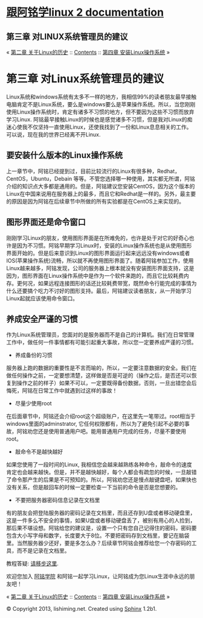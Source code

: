 # [跟阿铭学linux 2 documentation](index.md)

## 第三章 对LINUX系统管理员的建议

«  [第二章 关于Linux的历史](chapter2.md)   ::   [Contents](index.md)   ::   [第四章 安装Linux操作系统](chapter4.md)  »

# 第三章 对Linux系统管理员的建议

Linux系统和windows系统有太多不一样的地方，我相信99%的读者朋友最早接触电脑肯定不是Linux系统，要么是windows要么是苹果操作系统。所以，当您刚刚使用Linux操作系统时，肯定有诸多不习惯的地方，但不要因为这些不习惯而放弃学习Linux. 阿铭最早接触Linux的时候也是感觉诸多不习惯，但是我对Linux的痴迷心使我不仅坚持一直使用Linux，还使我找到了一份和Linux息息相关的工作。可以说，现在我的世界已经离不开Linux.

## 要安装什么版本的Linux操作系统

上一章节中，阿铭已经提到过，目前比较流行的Linux有很多种，Redhat，CentOS，Ubuntu，Debain 等等。不管您选择哪一种使用，其实都无所谓，阿铭介绍的知识点大多都是通用的。但是，阿铭建议您安装CentOS，因为这个版本的Linux在中国来说用在服务器上的最多，而且它和Redhat是一样的。另外，最主要的原因是因为阿铭在后续章节中所做的所有实验都是在CentOS上来实现的。

## 图形界面还是命令窗口

刚刚学习Linux的朋友，使用图形界面是在所难免的，也许是处于对它的好奇心也许是因为不习惯。阿铭早期学习Linux时，安装的Linux操作系统也是从使用图形界面开始的。但是后来意识到Linux的图形界面运行起来远远没有windows或者IOS(苹果操作系统)流畅，所以就不再使用图形界面了。随着阿铭参加工作，使用Linux越来越多，阿铭发现，公司的服务器上根本就没有安装图形界面支持，这是因为，图形界面在Linux操作系统中是作为一个软件来跑的，而且它比较耗费内存。更何况，如果远程连接图形的话还比较耗费带宽，既然命令行能完成的事情为什么还要搞个吃力不讨好的图形支持。最后，阿铭建议读者朋友，从一开始学习Linux起就应该使用命令窗口。

## 养成安全严谨的习惯

作为Linux系统管理员，您面对的是服务器而不是自己的计算机。我们在日常管理工作中，做任何一件事情都有可能引起重大事故，所以您一定要养成严谨的习惯。

- 养成备份的习惯

服务器上跑的数据的重要性是不言而喻的，所以，一定要注意数据的安全。我们在做任何操作之前，一定要想清楚，这样做是否是可逆的（操作之后，是否还可以恢复到操作之前的样子）如果不可以，一定要既得备份数据，否则，一旦出错您会后悔死，阿铭在日常工作中就遇到过这样的事故！

- 尽量少使用root

在后面章节中，阿铭还会介绍root这个超级账户，在这里先一笔带过。root相当于windows里面的adminstrator, 它任何权限都有，所以为了避免引起不必要的事故，阿铭劝您还是使用普通用户吧。能用普通用户完成的任务，尽量不要使用root。

- 敲命令不是越快越好

如果您使用了一段时间的Linux, 我相信您会越来越熟练各种命令，敲命令的速度肯定也会越来越快。但是，并不是越快越好，每个人都会有疏忽的时候，一旦敲错了命令那产生的后果是不可预知的。所以，阿铭劝您还是慢点敲键盘吧，如果快也没有关系，但是敲回车的时候一定要检查一下当前的命令是否是您想要的。

- 不要把服务器密码信息记录在文档里

有的朋友会把登陆服务器的密码记录在文档里，而且还存到U盘或者移动硬盘里，这是一件多么不安全的事情，如果U盘或者移动硬盘丢了，被别有用心的人捡到，那后果不堪设想。阿铭给您的建议是，设置一个只有您自己记得住的密码，密码要包含大小写字母和数字，长度要大于8位。不要把密码存到文档里，要记在脑袋里。当然服务器少还好，要是多怎么办？后续章节阿铭会推荐给您一个存密码的工具，而不是记录在文档里。

教程答疑: [请移步这里](http://www.lishiming.net/forum-40-1.md).

欢迎您加入 [阿铭学院](http://www.aminglinux.com/) 和阿铭一起学习Linux，让阿铭成为您Linux生涯中永远的朋友吧！

«  [第二章 关于Linux的历史](file:///C:/Users/lw/Desktop/lx/chapter2.md)   ::   [Contents](index.md)   ::   [第四章 安装Linux操作系统](chapter4.md)  »

© Copyright 2013, lishiming.net. Created using [Sphinx](http://sphinx-doc.org/) 1.2b1.
